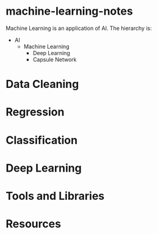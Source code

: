 # machine-learning-notes

Machine Learning is an application of AI. The hierarchy is:
 * AI
   * Machine Learning
     * Deep Learning
     * Capsule Network

# Data Cleaning
# Regression
# Classification
# Deep Learning

# Tools and Libraries

# Resources

